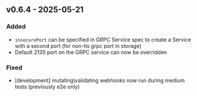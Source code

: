 ## v0.6.4 - 2025-05-21
### Added
* `insecurePort` can be specified in GRPC Service spec to create a Service with a second port (for non-tls grpc port in storage)
* Default 2135 port on the GRPC service can now be overridden
### Fixed
* [development] mutating\validating webhooks now run during medium tests (previously e2e only)
